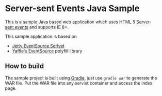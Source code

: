 Server-sent Events Java Sample
=========================

This is a sample Java based web application which uses HTML 5 [Server-sent events](http://dev.w3.org/html5/eventsource/) and supports IE 8+.

This sample application is based on 
* [Jetty EventSource Serlvet](https://github.com/jetty-project/jetty-eventsource-servlet)
* [Yaffle's EventSource](https://github.com/Yaffle/EventSource) polyfill library 

How to build
-------------------------
The sample project is built using [Gradle](http://www.gradle.org), just use `gradle war` to generate the WAR file. Put the WAR file into any servlet container and access the index page.



